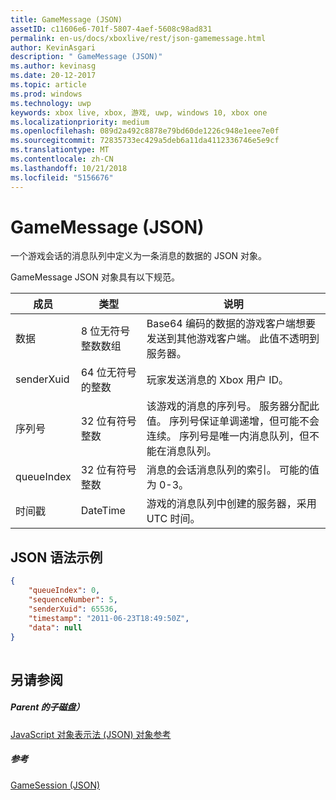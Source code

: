 ```yaml
---
title: GameMessage (JSON)
assetID: c11606e6-701f-5807-4aef-5608c98ad831
permalink: en-us/docs/xboxlive/rest/json-gamemessage.html
author: KevinAsgari
description: " GameMessage (JSON)"
ms.author: kevinasg
ms.date: 20-12-2017
ms.topic: article
ms.prod: windows
ms.technology: uwp
keywords: xbox live, xbox, 游戏, uwp, windows 10, xbox one
ms.localizationpriority: medium
ms.openlocfilehash: 089d2a492c8878e79bd60de1226c948e1eee7e0f
ms.sourcegitcommit: 72835733ec429a5deb6a11da4112336746e5e9cf
ms.translationtype: MT
ms.contentlocale: zh-CN
ms.lasthandoff: 10/21/2018
ms.locfileid: "5156676"
---
```

# <a name="gamemessage-json"></a>GameMessage (JSON)
一个游戏会话的消息队列中定义为一条消息的数据的 JSON 对象。 
<a id="ID4EN"></a>

  
 
GameMessage JSON 对象具有以下规范。
 
| 成员| 类型| 说明| 
| --- | --- | --- | 
| 数据| 8 位无符号整数数组| Base64 编码的数据的游戏客户端想要发送到其他游戏客户端。 此值不透明到服务器。 | 
| senderXuid| 64 位无符号的整数| 玩家发送消息的 Xbox 用户 ID。 | 
| 序列号| 32 位有符号整数| 该游戏的消息的序列号。 服务器分配此值。 序列号保证单调递增，但可能不会连续。 序列号是唯一内消息队列，但不能在消息队列。 | 
| queueIndex| 32 位有符号整数| 消息的会话消息队列的索引。 可能的值为 0-3。| 
| 时间戳| DateTime| 游戏的消息队列中创建的服务器，采用 UTC 时间。 | 
  
<a id="ID4ERC"></a>

 
## <a name="sample-json-syntax"></a>JSON 语法示例
 

```json
{
    "queueIndex": 0,
    "sequenceNumber": 5,
    "senderXuid": 65536,
    "timestamp": "2011-06-23T18:49:50Z",
    "data": null
}
    
```

  
<a id="ID4E1C"></a>

 
## <a name="see-also"></a>另请参阅
 
<a id="ID4E3C"></a>

 
##### <a name="parent"></a>Parent 的子磁盘） 

[JavaScript 对象表示法 (JSON) 对象参考](atoc-xboxlivews-reference-json.md)

  
<a id="ID4EGD"></a>

 
##### <a name="reference"></a>参考 

[GameSession (JSON)](json-gamesession.md)

   